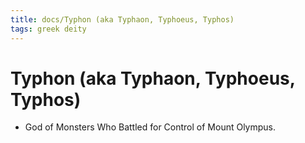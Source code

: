 ```yaml
---
title: docs/Typhon (aka Typhaon, Typhoeus, Typhos) 
tags: greek deity
---
```


# Typhon (aka Typhaon, Typhoeus, Typhos)
- God of Monsters Who Battled for Control of Mount Olympus.
